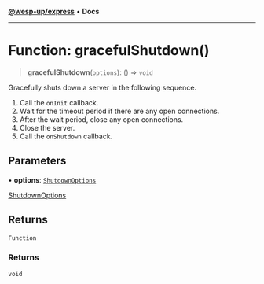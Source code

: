 [**@wesp-up/express**](../README.md) • **Docs**

***

# Function: gracefulShutdown()

> **gracefulShutdown**(`options`): () => `void`

Gracefully shuts down a server in the following sequence.

1. Call the `onInit` callback.
2. Wait for the timeout period if there are any open connections.
3. After the wait period, close any open connections.
4. Close the server.
5. Call the `onShutdown` callback.

## Parameters

• **options**: [`ShutdownOptions`](../interfaces/ShutdownOptions.md)

[ShutdownOptions](../interfaces/ShutdownOptions.md)

## Returns

`Function`

### Returns

`void`

